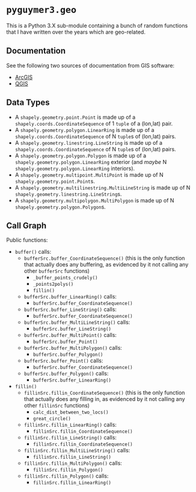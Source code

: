 # `pyguymer3.geo`

This is a Python 3.X sub-module containing a bunch of random functions that I have written over the years which are geo-related.

## Documentation

See the following two sources of documentation from GIS software:

* [ArcGIS](https://desktop.arcgis.com/en/arcmap/latest/tools/analysis-toolbox/buffer.htm)
* [QGIS](https://qgis.org/pyqgis/3.22/core/QgsGeometry.html#qgis.core.QgsGeometry.buffer)

## Data Types

* A `shapely.geometry.point.Point` is made up of a `shapely.coords.CoordinateSequence` of 1 `tuple` of a (lon,lat) pair.
* A `shapely.geometry.polygon.LinearRing` is made up of a `shapely.coords.CoordinateSequence` of N `tuple`s of (lon,lat) pairs.
* A `shapely.geometry.linestring.LineString` is made up of a `shapely.coords.CoordinateSequence` of N `tuple`s of (lon,lat) pairs.
* A `shapely.geometry.polygon.Polygon` is made up of a `shapely.geometry.polygon.LinearRing` exterior (and *maybe* N `shapely.geometry.polygon.LinearRing` interiors).
* A `shapely.geometry.multipoint.MultiPoint` is made up of N `shapely.geometry.point.Point`s.
* A `shapely.geometry.multilinestring.MultiLineString` is made up of N `shapely.geometry.linestring.LineString`s.
* A `shapely.geometry.multipolygon.MultiPolygon` is made up of N `shapely.geometry.polygon.Polygon`s.

## Call Graph

Public functions:

* `buffer()` calls:
    * `bufferSrc.buffer_CoordinateSequence()` (this is the only function that actually does any buffering, as evidenced by it not calling any other `bufferSrc` functions)
        * `_buffer_points_crudely()`
        * `_points2polys()`
        * `fillin()`
    * `bufferSrc.buffer_LinearRing()` calls:
        * `bufferSrc.buffer_CoordinateSequence()`
    * `bufferSrc.buffer_LineString()` calls:
        * `bufferSrc.buffer_CoordinateSequence()`
    * `bufferSrc.buffer_MultiLineString()` calls:
        * `bufferSrc.buffer_LineString()`
    * `bufferSrc.buffer_MultiPoint()` calls:
        * `bufferSrc.buffer_Point()`
    * `bufferSrc.buffer_MultiPolygon()` calls:
        * `bufferSrc.buffer_Polygon()`
    * `bufferSrc.buffer_Point()` calls:
        * `bufferSrc.buffer_CoordinateSequence()`
    * `bufferSrc.buffer_Polygon()` calls:
        * `bufferSrc.buffer_LinearRing()`
* `fillin()`
    * `fillinSrc.fillin_CoordinateSequence()` (this is the only function that actually does any filling in, as evidenced by it not calling any other `fillinSrc` functions)
        * `calc_dist_between_two_locs()`
        * `great_circle()`
    * `fillinSrc.fillin_LinearRing()` calls:
        * `fillinSrc.fillin_CoordinateSequence()`
    * `fillinSrc.fillin_LineString()` calls:
        * `fillinSrc.fillin_CoordinateSequence()`
    * `fillinSrc.fillin_MultiLineString()` calls:
        * `fillinSrc.fillin_LineString()`
    * `fillinSrc.fillin_MultiPolygon()` calls:
        * `fillinSrc.fillin_Polygon()`
    * `fillinSrc.fillin_Polygon()` calls:
        * `fillinSrc.fillin_LinearRing()`
